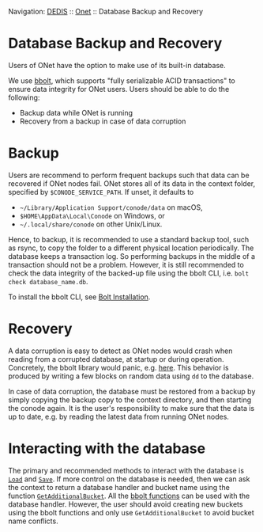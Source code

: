 Navigation: [DEDIS](https://github.com/dedis/doc/tree/master/README.md) ::
[Onet](README.md) ::
Database Backup and Recovery

# Database Backup and Recovery

Users of ONet have the option to make use of its built-in database.

We use [bbolt](https://github.com/coreos/bbolt), which supports "fully
serializable ACID transactions" to ensure data integrity for ONet users. Users
should be able to do the following:

- Backup data while ONet is running
- Recovery from a backup in case of data corruption

# Backup
Users are recommend to perform frequent backups such that data can be recovered
if ONet nodes fail. ONet stores all of its data in the context folder, specified
by `$CONODE_SERVICE_PATH`. If unset, it defaults to
- `~/Library/Application Support/conode/data` on macOS,
- `$HOME\AppData\Local\Conode` on Windows, or
- `~/.local/share/conode` on other Unix/Linux.

Hence, to backup, it is recommended to use a standard backup tool, such as
rsync, to copy the folder to a different physical location periodically.
The database keeps a transaction log.
So performing backups in the middle of a transaction should not be a problem.
However, it is still recommended to check the data integrity of the backed-up file
using the bbolt CLI, i.e. `bolt check database_name.db`.

To install the bbolt CLI, see [Bolt Installation](https://github.com/coreos/bbolt#installing).

# Recovery

A data corruption is easy to detect as ONet nodes would crash when reading from
a corrupted database, at startup or during operation. Concretely, the bbolt
library would panic, e.g.
[here](https://github.com/coreos/bbolt/blob/386b851495d42c4e02908838373a06d0a533e170/freelist.go#L237).
This behavior is produced by writing a few blocks on random data using `dd` to
the database.

In case of data corruption, the database must be restored from a backup by
simply copying the backup copy to the context directory, and then starting the
conode again. It is the user's responsibility to make sure that the data is up
to date, e.g. by reading the latest data from running ONet nodes.

# Interacting with the database

The primary and recommended methods to interact with the database is
[`Load`](https://godoc.org/github.com/dedis/onet#Context.Load) and
[`Save`](https://godoc.org/github.com/dedis/onet#Context.Save). If more control
on the database is needed, then we can ask the context to return a database
handler and bucket name using the function
[`GetAdditionalBucket`](https://godoc.org/github.com/dedis/onet#Context.GetAdditionalBucket).
All the [bbolt functions](https://godoc.org/github.com/coreos/bbolt) can be used
with the database handler. However, the user should avoid creating new buckets
using the bbolt functions and only use `GetAdditionalBucket` to avoid bucket
name conflicts.
